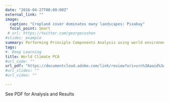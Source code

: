 ```yaml
---
date: "2016-04-27T00:00:00Z"
external_link: ""
image:
  caption: "Cropland cover dominates many landscapes: Pixabay"
  focal_point: Smart
 # url: https://twitter.com/georgecushen
#slides: example
summary: Performing Principle Components Analysis using world environmental variables including cropland cover, rainfall, temperature, elevation, and canopy cover.
tags:
#- Deep Learning
title: World Climate PCA
#url_code: ""
url_pdf: "https://documentcloud.adobe.com/link/review?uri=urn%3Aaaid%3Ascds%3AUS%3A0b249733-a795-4c4d-8906-192bc886e940"
#url_slides: ""
#url_video: ""

---
```


See PDF for Analysis and Results

